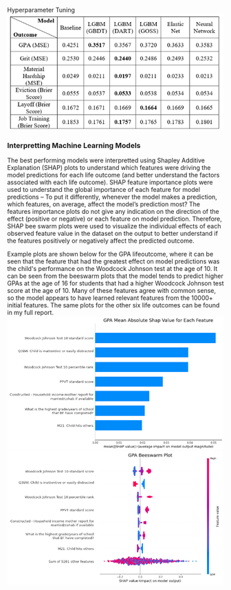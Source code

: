 Hyperparameter Tuning
![alt text](https://github.com/plizeeee/Fragile-Families-Challenge/blob/main/Images/Accuracies%20on%20Test%20Set.PNG)
### Interpretting Machine Learning Models
The best performing models were interpretted using Shapley Additive Explanation (SHAP) plots to understand which features were driving the model predictions for each life outcome (and better understand the factors associated with each life outcome). SHAP feature importance plots were used to understand the global importance of each feature for model predictions – To put it differently, whenever the model makes a prediction, which features, on average, affect the model’s prediction most? The features importance plots do not give any indication on the direction of the effect (positive or negative) or each feature on model prediction. Therefore, SHAP bee swarm plots were used to visualize the individual effects of each observed feature value in the dataset on the output to better understand if the features positively or negatively affect the predicted outcome.

Example plots are shown below for the GPA lifeoutcome, where it can be seen that the feature that had the greatest effect on model predictions was the child's performance on the Woodcock Johnson test at the age of 10. It can be seen from the beeswarm plots that the model tends to predict higher GPAs at the age of 16 for students that had a higher Woodcock Johnson test score at the age of 10. Many of these features agree with common sense, so the model appears to have learned relevant features from the 10000+ initial features. The same plots for the other six life outcomes can be found in my full report.
![alt text](https://github.com/plizeeee/Fragile-Families-Challenge/blob/main/Images/Example%20SHAP%20Features%20Importance%20Plot.PNG)
![alt text](https://github.com/plizeeee/Fragile-Families-Challenge/blob/main/Images/Example%20SHAP%20Bee%20Swarm%20Plot.PNG)